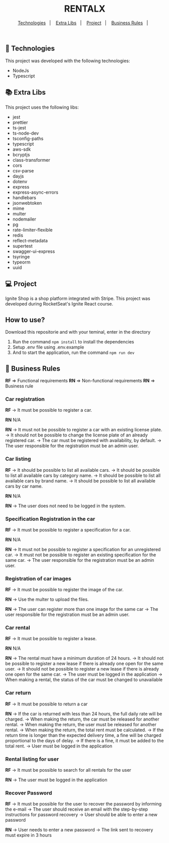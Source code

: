 <h1 align="center">
  RENTALX
</h1>

<p align="center">
  <a href="#-technologies">Technologies</a>&nbsp;&nbsp;&nbsp;|&nbsp;&nbsp;&nbsp;
  <a href="#-extra-libs">Extra Libs</a>&nbsp;&nbsp;&nbsp;|&nbsp;&nbsp;&nbsp;
  <a href="#-project">Project</a>&nbsp;&nbsp;&nbsp;|&nbsp;&nbsp;&nbsp;
  <a href="#-business-rules">Business Rules</a>&nbsp;&nbsp;&nbsp;|&nbsp;&nbsp;&nbsp;
</p>

<br>

## 🚀 Technologies

This project was developed with the following technologies:

- NodeJs
- Typescript

## 📚 Extra Libs

This project uses the following libs:

- jest
- prettier
- ts-jest
- ts-node-dev
- tsconfig-paths
- typescript
- aws-sdk
- bcryptjs
- class-transformer
- cors
- csv-parse
- dayjs
- dotenv
- express
- express-async-errors
- handlebars
- jsonwebtoken
- mime
- multer
- nodemailer
- pg
- rate-limiter-flexible
- redis
- reflect-metadata
- supertest
- swagger-ui-express
- tsyringe
- typeorm
- uuid

## 💻 Project

Ignite Shop is a shop platform integrated with Stripe. This project was developed during RocketSeat's Ignite React course.

## How to use?

Download this repositorie and with your teminal, enter in the directory

1. Run the command `npm install` to install the dependencies
2. Setup .env file using .env.example
3. And to start the application, run the command `npm run dev`

## 🔖 Business Rules

**RF** => Functional requirements
**RN** => Non-functional requirements
**RN** => Business rule

### Car registration

**RF**
-> It must be possible to register a car.

**RN**
N/A

**RN**
-> It must not be possible to register a car with an existing license plate.
-> It should not be possible to change the license plate of an already registered car.
-> The car must be registered with availability, by default.
-> The user responsible for the registration must be an admin user.

### Car listing

**RF**
-> It should be possible to list all available cars.
-> It should be possible to list all available cars by category name.
-> It should be possible to list all available cars by brand name.
-> It should be possible to list all available cars by car name.

**RN**
N/A

**RN**
-> The user does not need to be logged in the system.

### Specification Registration in the car

**RF**
-> It must be possible to register a specification for a car.

**RN**
N/A

**RN**
-> It must not be possible to register a specification for an unregistered car.
-> It must not be possible to register an existing specification for the same car.
-> The user responsible for the registration must be an admin user.

### Registration of car images

**RF**
-> It must be possible to register the image of the car.

**RN**
-> Use the multer to upload the files.

**RN**
-> The user can register more than one image for the same car
-> The user responsible for the registration must be an admin user.

### Car rental

**RF**
-> It must be possible to register a lease.

**RN**
N/A

**RN**
-> The rental must have a minimum duration of 24 hours.
-> It should not be possible to register a new lease if there is already one open for the same user.
-> It should not be possible to register a new lease if there is already one open for the same car.
-> The user must be logged in the application
-> When making a rental, the status of the car must be changed to unavailable

### Car return

**RF**
-> It must be possible to return a car

**RN**
-> If the car is returned with less than 24 hours, the full daily rate will be charged.
-> When making the return, the car must be released for another rental.
-> When making the return, the user must be released for another rental.
-> When making the return, the total rent must be calculated.
-> If the return time is longer than the expected delivery time, a fine will be charged proportional to the days of delay.
-> If there is a fine, it must be added to the total rent.
-> User must be logged in the application

### Rental listing for user

**RF**
-> It must be possible to search for all rentals for the user

**RN**
-> The user must be logged in the application

### Recover Password

**RF**
-> It must be possible for the user to recover the password by informing the e-mail
-> The user should receive an email with the step-by-step instructions for password recovery
-> User should be able to enter a new password

**RN**
-> User needs to enter a new password
-> The link sent to recovery must expire in 3 hours